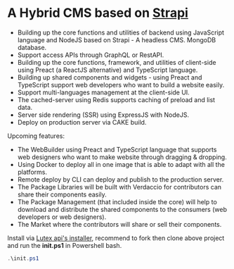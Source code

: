 # A Hybrid CMS based on [Strapi](https://strapi.io/)

- Building up the core functions and utilities of backend using JavaScript language and NodeJS based on Strapi - A headless CMS.
MongoDB database.
- Support access APIs through GraphQL or RestAPI.
- Building up the core functions, framework, and utilities of client-side using Preact (a ReactJS alternative) and TypeScript language.
- Building up shared components and widgets - using Preact and TypeScript support web developers who want to build a website easily.
- Support multi-languages management at the client-side UI.
- The cached-server using Redis supports caching of preload and list data.
- Server side rendering (SSR) using ExpressJS with NodeJS.
- Deploy on production server via CAKE build.

Upcoming features:

- The WebBuilder using Preact and TypeScript language that supports web designers who want to make website through dragging & dropping.
- Using Docker to deploy all in one image that is able to adapt with all the platforms.
- Remote deploy by CLI can deploy and publish to the production server.
- The Package Libraries will be built with Verdaccio for contributors can share their components easily.
- The Package Management (that included inside the core) will help to download and distribute the shared components to the consumers (web developers or web designers).
- The Market where the contributors will share or sell their components.


Install via [Lutex api's installer](https://github.com/khiemnd777/project_lutex_api_install), recommend to fork then clone above project and run the **init.ps1** in Powershell bash.
```powershell
.\init.ps1
```
